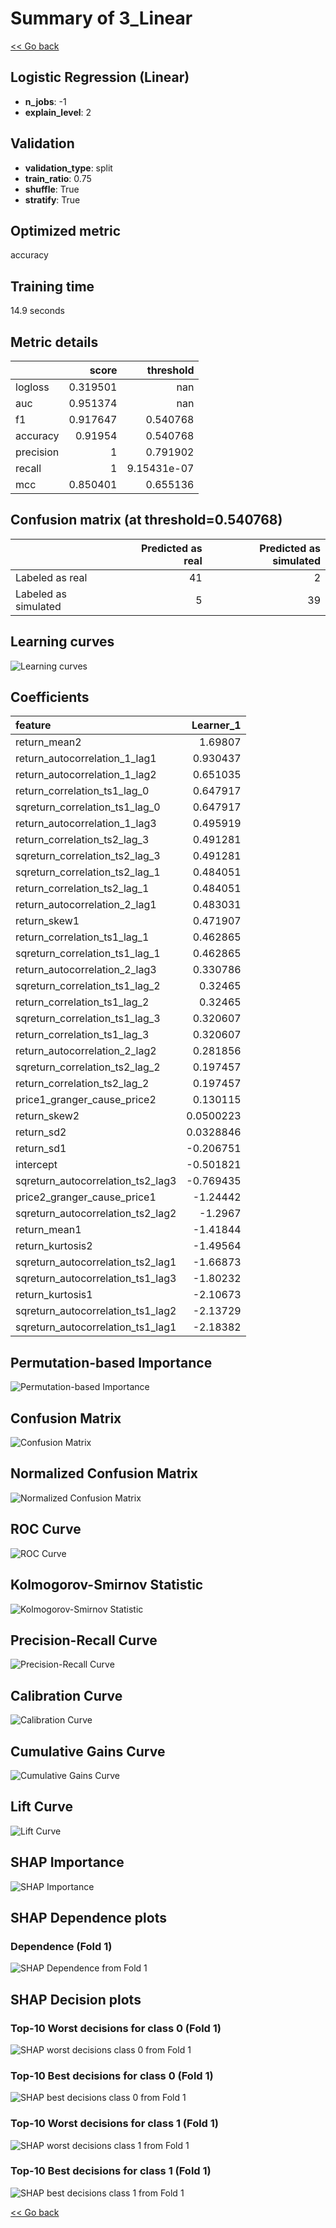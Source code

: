 # Summary of 3_Linear

[<< Go back](../README.md)


## Logistic Regression (Linear)
- **n_jobs**: -1
- **explain_level**: 2

## Validation
 - **validation_type**: split
 - **train_ratio**: 0.75
 - **shuffle**: True
 - **stratify**: True

## Optimized metric
accuracy

## Training time

14.9 seconds

## Metric details
|           |    score |     threshold |
|:----------|---------:|--------------:|
| logloss   | 0.319501 | nan           |
| auc       | 0.951374 | nan           |
| f1        | 0.917647 |   0.540768    |
| accuracy  | 0.91954  |   0.540768    |
| precision | 1        |   0.791902    |
| recall    | 1        |   9.15431e-07 |
| mcc       | 0.850401 |   0.655136    |


## Confusion matrix (at threshold=0.540768)
|                      |   Predicted as real |   Predicted as simulated |
|:---------------------|--------------------:|-------------------------:|
| Labeled as real      |                  41 |                        2 |
| Labeled as simulated |                   5 |                       39 |

## Learning curves
![Learning curves](learning_curves.png)

## Coefficients
| feature                           |   Learner_1 |
|:----------------------------------|------------:|
| return_mean2                      |   1.69807   |
| return_autocorrelation_1_lag1     |   0.930437  |
| return_autocorrelation_1_lag2     |   0.651035  |
| return_correlation_ts1_lag_0      |   0.647917  |
| sqreturn_correlation_ts1_lag_0    |   0.647917  |
| return_autocorrelation_1_lag3     |   0.495919  |
| return_correlation_ts2_lag_3      |   0.491281  |
| sqreturn_correlation_ts2_lag_3    |   0.491281  |
| sqreturn_correlation_ts2_lag_1    |   0.484051  |
| return_correlation_ts2_lag_1      |   0.484051  |
| return_autocorrelation_2_lag1     |   0.483031  |
| return_skew1                      |   0.471907  |
| return_correlation_ts1_lag_1      |   0.462865  |
| sqreturn_correlation_ts1_lag_1    |   0.462865  |
| return_autocorrelation_2_lag3     |   0.330786  |
| sqreturn_correlation_ts1_lag_2    |   0.32465   |
| return_correlation_ts1_lag_2      |   0.32465   |
| sqreturn_correlation_ts1_lag_3    |   0.320607  |
| return_correlation_ts1_lag_3      |   0.320607  |
| return_autocorrelation_2_lag2     |   0.281856  |
| sqreturn_correlation_ts2_lag_2    |   0.197457  |
| return_correlation_ts2_lag_2      |   0.197457  |
| price1_granger_cause_price2       |   0.130115  |
| return_skew2                      |   0.0500223 |
| return_sd2                        |   0.0328846 |
| return_sd1                        |  -0.206751  |
| intercept                         |  -0.501821  |
| sqreturn_autocorrelation_ts2_lag3 |  -0.769435  |
| price2_granger_cause_price1       |  -1.24442   |
| sqreturn_autocorrelation_ts2_lag2 |  -1.2967    |
| return_mean1                      |  -1.41844   |
| return_kurtosis2                  |  -1.49564   |
| sqreturn_autocorrelation_ts2_lag1 |  -1.66873   |
| sqreturn_autocorrelation_ts1_lag3 |  -1.80232   |
| return_kurtosis1                  |  -2.10673   |
| sqreturn_autocorrelation_ts1_lag2 |  -2.13729   |
| sqreturn_autocorrelation_ts1_lag1 |  -2.18382   |


## Permutation-based Importance
![Permutation-based Importance](permutation_importance.png)
## Confusion Matrix

![Confusion Matrix](confusion_matrix.png)


## Normalized Confusion Matrix

![Normalized Confusion Matrix](confusion_matrix_normalized.png)


## ROC Curve

![ROC Curve](roc_curve.png)


## Kolmogorov-Smirnov Statistic

![Kolmogorov-Smirnov Statistic](ks_statistic.png)


## Precision-Recall Curve

![Precision-Recall Curve](precision_recall_curve.png)


## Calibration Curve

![Calibration Curve](calibration_curve_curve.png)


## Cumulative Gains Curve

![Cumulative Gains Curve](cumulative_gains_curve.png)


## Lift Curve

![Lift Curve](lift_curve.png)



## SHAP Importance
![SHAP Importance](shap_importance.png)

## SHAP Dependence plots

### Dependence (Fold 1)
![SHAP Dependence from Fold 1](learner_fold_0_shap_dependence.png)

## SHAP Decision plots

### Top-10 Worst decisions for class 0 (Fold 1)
![SHAP worst decisions class 0 from Fold 1](learner_fold_0_shap_class_0_worst_decisions.png)
### Top-10 Best decisions for class 0 (Fold 1)
![SHAP best decisions class 0 from Fold 1](learner_fold_0_shap_class_0_best_decisions.png)
### Top-10 Worst decisions for class 1 (Fold 1)
![SHAP worst decisions class 1 from Fold 1](learner_fold_0_shap_class_1_worst_decisions.png)
### Top-10 Best decisions for class 1 (Fold 1)
![SHAP best decisions class 1 from Fold 1](learner_fold_0_shap_class_1_best_decisions.png)

[<< Go back](../README.md)
